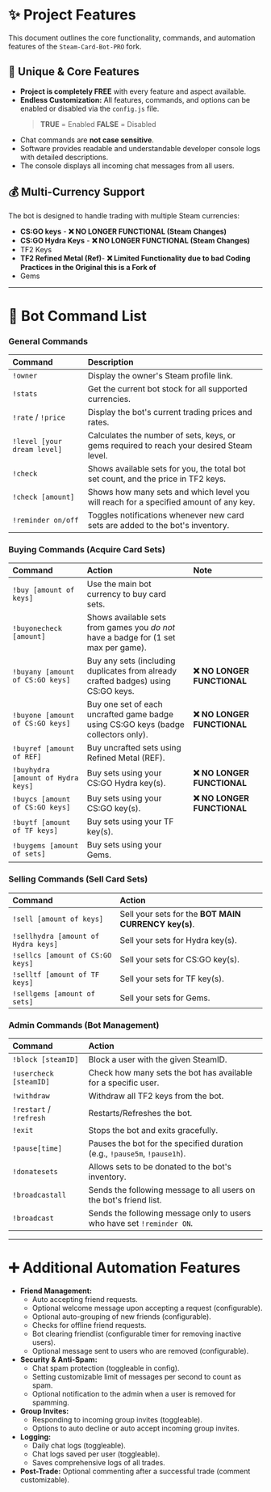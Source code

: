 # ✨ Project Features

This document outlines the core functionality, commands, and automation features of the `Steam-Card-Bot-PRO` fork.

## 🚀 Unique & Core Features

* **Project is completely FREE** with every feature and aspect available.
* **Endless Customization:** All features, commands, and options can be enabled or disabled via the `config.js` file.
    > **TRUE** = Enabled
    > **FALSE** = Disabled
* Chat commands are **not case sensitive**.
* Software provides readable and understandable developer console logs with detailed descriptions.
* The console displays all incoming chat messages from all users.

## 💰 Multi-Currency Support

The bot is designed to handle trading with multiple Steam currencies:

* **CS:GO keys** - **❌ NO LONGER FUNCTIONAL (Steam Changes)**
* **CS:GO Hydra Keys** - **❌ NO LONGER FUNCTIONAL (Steam Changes)**
* TF2 Keys
* **TF2 Refined Metal (Ref)**- **❌ Limited Functionality due to bad Coding Practices in the Original this is a Fork of**
* Gems

---

# 🤖 Bot Command List

### General Commands
| Command | Description |
| :--- | :--- |
| `!owner` | Display the owner's Steam profile link. |
| `!stats` | Get the current bot stock for all supported currencies. |
| `!rate` / `!price` | Display the bot's current trading prices and rates. |
| `!level [your dream level]` | Calculates the number of sets, keys, or gems required to reach your desired Steam level. |
| `!check` | Shows available sets for you, the total bot set count, and the price in TF2 keys. |
| `!check [amount]` | Shows how many sets and which level you will reach for a specified amount of any key. |
| `!reminder on/off` | Toggles notifications whenever new card sets are added to the bot's inventory. |

### Buying Commands (Acquire Card Sets)
| Command | Action | Note |
| :--- | :--- | :--- |
| `!buy [amount of keys]` | Use the main bot currency to buy card sets. | |**❌ NO LONGER FUNCTIONAL** |
| `!buyonecheck [amount]` | Shows available sets from games you *do not* have a badge for (1 set max per game). | |**❌ NO LONGER FUNCTIONAL** |
| `!buyany [amount of CS:GO keys]` | Buy any sets (including duplicates from already crafted badges) using CS:GO keys. | **❌ NO LONGER FUNCTIONAL** |
| `!buyone [amount of CS:GO keys]` | Buy one set of each uncrafted game badge using CS:GO keys (badge collectors only). | **❌ NO LONGER FUNCTIONAL** |
| `!buyref [amount of REF]` | Buy uncrafted sets using Refined Metal (REF). | |
| `!buyhydra [amount of Hydra keys]` | Buy sets using your CS:GO Hydra key(s). | **❌ NO LONGER FUNCTIONAL** |
| `!buycs [amount of CS:GO keys]` | Buy sets using your CS:GO key(s). | **❌ NO LONGER FUNCTIONAL** |
| `!buytf [amount of TF keys]` | Buy sets using your TF key(s). | |
| `!buygems [amount of sets]` | Buy sets using your Gems. | |

### Selling Commands (Sell Card Sets)
| Command | Action |
| :--- | :--- |
| `!sell [amount of keys]` | Sell your sets for the **BOT MAIN CURRENCY key(s)**. |**❌ NO LONGER FUNCTIONAL** |
| `!sellhydra [amount of Hydra keys]` | Sell your sets for Hydra key(s). | **❌ NO LONGER FUNCTIONAL** |
| `!sellcs [amount of CS:GO keys]` | Sell your sets for CS:GO key(s). | **❌ NO LONGER FUNCTIONAL** |
| `!selltf [amount of TF keys]` | Sell your sets for TF key(s). | |
| `!sellgems [amount of sets]` | Sell your sets for Gems. | |

### Admin Commands (Bot Management)
| Command | Action |
| :--- | :--- |
| `!block [steamID]` | Block a user with the given SteamID. |
| `!usercheck [steamID]` | Check how many sets the bot has available for a specific user. |
| `!withdraw` | Withdraw all TF2 keys from the bot. |
| `!restart` / `!refresh` | Restarts/Refreshes the bot. |
| `!exit` | Stops the bot and exits gracefully. |
| `!pause[time]` | Pauses the bot for the specified duration (e.g., `!pause5m`, `!pause1h`). |
| `!donatesets` | Allows sets to be donated to the bot's inventory. |
| `!broadcastall` | Sends the following message to all users on the bot's friend list. |
| `!broadcast` | Sends the following message only to users who have set `!reminder ON`. |

---

# ➕ Additional Automation Features

* **Friend Management:**
    * Auto accepting friend requests.
    * Optional welcome message upon accepting a request (configurable).
    * Optional auto-grouping of new friends (configurable).
    * Checks for offline friend requests.
    * Bot clearing friendlist (configurable timer for removing inactive users).
    * Optional message sent to users who are removed (configurable).
* **Security & Anti-Spam:**
    * Chat spam protection (toggleable in config).
    * Setting customizable limit of messages per second to count as spam.
    * Optional notification to the admin when a user is removed for spamming.
* **Group Invites:**
    * Responding to incoming group invites (toggleable).
    * Options to auto decline or auto accept incoming group invites.
* **Logging:**
    * Daily chat logs (toggleable).
    * Chat logs saved per user (toggleable).
    * Saves comprehensive logs of all trades.
* **Post-Trade:** Optional commenting after a successful trade (comment customizable).
